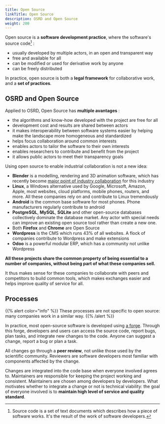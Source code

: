 ```yaml
---
title: Open Source
linkTitle: Open Source
description: OSRD and Open Source
weight: 200
---
```


Open source is a **software development practice**, where the software's source code[^source-code] :
 - usually developed by multiple actors, in an open and transparent way
 - free and available for all
 - can be modified or used for derivative work by anyone
 - can be freely distributed

In practice, open source is both a **legal framework** for collaborative work, and a **set of practices**.

[^source-code]: Source code is a set of text documents which describes how a piece of software works. It's the result of the work of software developers.

## OSRD and Open Source

Applied to OSRD, Open Source has **multiple avantages** :
 - the algorithms and know-how developed with the project are free for all
 - development cost and results are shared between actors
 - it makes interoperability between software systems easier by helping make the landscape more homogeneous and standardized
 - helps focus collaboration around common interests
 - enables actors to tailor the software to their own interests
 - enables researchers to contribute and benefit from the project
 - it allows public actors to meet their transparency goals

Using open source to enable industrial collaboration is not a new idea:
 - **Blender** is a modelling, rendering and 3D animation software, which has recently become [major point of industry collaboration](https://fund.blender.org/) for this industry
 - **Linux**, a Windows alternative used by Google, Microsoft, Amazon, Apple, most websites, cloud platforms, mobile phones, routers, and more. All these companies rely on and contribute to Linux tremendously
 - **Android** is the common base software for most phones. Phone manufacturers regularly contribute to android
 - **PostgreSQL**, **MySQL**, **SQLite** and other open-source databases collectively dominate the database market. Any actor with special needs can improve an existing open source tool rather than create a new one.
 - Both **Firefox** and **Chrome** are Open Source
 - **Wordpress** is the CMS which runs 43% of all websites. A flock of companies contribute to Wordpress and make extensions
 - **Odoo** is a powerful modular ERP, which has a community not unlike Wordpress

**All these projects share the common property of being essential to a number of companies, without being part of what these companies sell.**

It thus makes sense for these companies to collaborate with peers and competitors to build common tools, which makes exchanges easier and helps improve quality of service for all.

## Processes

{{% alert color="info" %}}
These processes are not specific to open source: many companies work in a similar way.
{{% /alert %}}


In practice, most open-source software is developed using [a forge](https://github.com/osrd-project/osrd). Through this forge, developers and users can access the source code, report bugs, plan tasks, and integrate new changes to the code.
Anyone can suggest a change, report a bug or plan a task.

All changes go through a **peer review**, not unlike those used by the scientific community.
Reviewers are software developers most familiar with components affected by the change.

Changes are integrated into the code base when everyone involved agrees to.
Maintainers are responsible for keeping the project working and consistent. Maintainers are chosen among developers by developers.
What motivates whether to integrate a change or not is technical viability: the goal of everyone involved is to **maintain high level of service and quality standard**.
